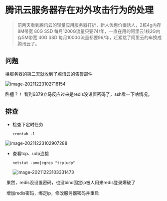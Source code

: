 # 腾讯云服务器存在对外攻击行为的处理



> 前两天看到腾讯云的轻量应用服务器打折，新人优惠价很诱人，2核4g内存8M带宽 80G SSD 每月1200G流量只要74/年，一直在用的阿里云1核2G内存5M带宽 40G SSD 每月1000G流量都要96/年，赶紧跳了阿里云的车换成腾讯云了。



## 问题

换服务器的第二天就收到了腾讯云的告警邮件

![image-20211223102718154](https://storyxc.com/images/blog//image-20211223102718154.png)

卧槽？！ 看到6379立马反应过来是redis没设置密码了，ssh看一下啥情况。



## 排查

- 检查下定时任务

  `crontab -l`

![image-20211223102907288](https://storyxc.com/images/blog//image-20211223102907288.png)

- 查看tcp、udp连接

  `netstat -ano|egrep "tcp|udp"`

  ![image-20211223103331473](https://storyxc.com/images/blog//image-20211223103331473.png)

​		果然，redis没设置密码，也没bind固定ip被人用来redis登录爆破了



​		增加redis密码，绑定ip，修改服务器密码并重启